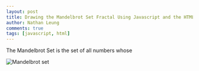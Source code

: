 ```yaml
---
layout: post
title: Drawing the Mandelbrot Set Fractal Using Javascript and the HTML5 Canvas
author: Nathan Leung
comments: true
tags: [javascript, html]
---
```


The Mandelbrot Set is the set of all numbers whose

![Mandelbrot set](https://i.imgur.com/6k7lCKf.png)
